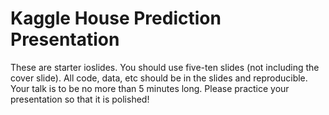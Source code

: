 # Kaggle House Prediction Presentation

These are starter ioslides.  You should use five-ten slides (not including the cover slide).  All code, data, etc should be in the slides and reproducible.  Your talk is to be no more than 5 minutes long. Please practice your presentation so that it is polished!  
